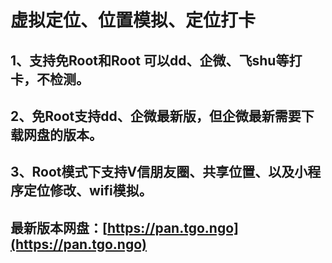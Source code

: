 # 虚拟定位、位置模拟、定位打卡

## **1、支持免Root和Root 可以dd、企微、飞shu等打卡，不检测。**

## **2、免Root支持dd、企微最新版，但企微最新需要下载网盘的版本。**

## **3、Root模式下支持V信朋友圈、共享位置、以及小程序定位修改、wifi模拟。**

## **最新版本网盘：[https://pan.tgo.ngo](https://pan.tgo.ngo)**
